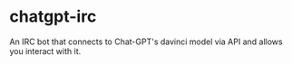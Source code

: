 # chatgpt-irc
An IRC bot that connects to Chat-GPT's davinci model via API and allows you interact with it.
